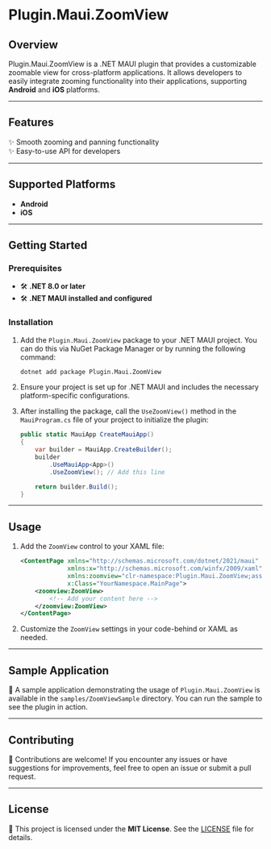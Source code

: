 # Plugin.Maui.ZoomView

## Overview
Plugin.Maui.ZoomView is a .NET MAUI plugin that provides a customizable zoomable view for cross-platform applications. It allows developers to easily integrate zooming functionality into their applications, supporting **Android** and **iOS** platforms.

---

## Features
✨ Smooth zooming and panning functionality  
✨ Easy-to-use API for developers  

---

## Supported Platforms
- **Android**
- **iOS**

---

## Getting Started

### Prerequisites
- 🛠️ **.NET 8.0 or later**
- 🛠️ **.NET MAUI installed and configured**

### Installation
1. Add the `Plugin.Maui.ZoomView` package to your .NET MAUI project. You can do this via NuGet Package Manager or by running the following command:
   ```bash
   dotnet add package Plugin.Maui.ZoomView
   ```

2. Ensure your project is set up for .NET MAUI and includes the necessary platform-specific configurations.

3. After installing the package, call the `UseZoomView()` method in the `MauiProgram.cs` file of your project to initialize the plugin:
   ```csharp
   public static MauiApp CreateMauiApp()
   {
       var builder = MauiApp.CreateBuilder();
       builder
           .UseMauiApp<App>()
           .UseZoomView(); // Add this line

       return builder.Build();
   }
   ```

---

## Usage

1. Add the `ZoomView` control to your XAML file:
   ```xml
   <ContentPage xmlns="http://schemas.microsoft.com/dotnet/2021/maui"
                xmlns:x="http://schemas.microsoft.com/winfx/2009/xaml"
                xmlns:zoomview="clr-namespace:Plugin.Maui.ZoomView;assembly=Plugin.Maui.ZoomView"
                x:Class="YourNamespace.MainPage">
       <zoomview:ZoomView>
           <!-- Add your content here -->
       </zoomview:ZoomView>
   </ContentPage>
   ```

2. Customize the `ZoomView` settings in your code-behind or XAML as needed.

---

## Sample Application
📂 A sample application demonstrating the usage of `Plugin.Maui.ZoomView` is available in the `samples/ZoomViewSample` directory. You can run the sample to see the plugin in action.

---

## Contributing
🤝 Contributions are welcome! If you encounter any issues or have suggestions for improvements, feel free to open an issue or submit a pull request.

---

## License
📜 This project is licensed under the **MIT License**. See the [LICENSE](LICENSE) file for details.

